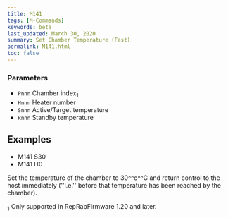 ```yaml
---
title: M141
tags: [M-Commands] 
keywords: beta 
last_updated: March 30, 2020 
summary: Set Chamber Temperature (Fast) 
permalink: M141.html
toc: false 
---
```



### Parameters

* `Pnnn` Chamber index<sub>1</sub>
* `Hnnn` Heater number
* `Snnn` Active/Target temperature
* `Rnnn` Standby temperature

## Examples

* M141 S30
* M141 H0

Set the temperature of the chamber to 30^^o^^C and return control to the host immediately (''i.e.'' before that temperature has been reached by the chamber).

<sub>1</sub> Only supported in RepRapFirmware 1.20 and later.

